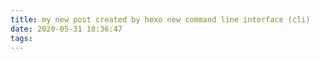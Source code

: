 ```yaml
---
title: my new post created by hexo new command line interface (cli)
date: 2020-05-31 18:36:47
tags:
---
```

